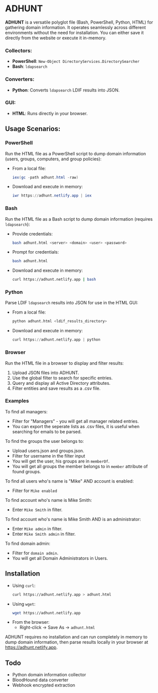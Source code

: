 # ADHUNT

**ADHUNT** is a versatile polyglot file (Bash, PowerShell, Python, HTML) for gathering domain information. It operates seamlessly across different environments without the need for installation. You can either save it directly from the website or execute it in-memory.

### Collectors:

- **PowerShell**: `New-Object DirectoryServices.DirectorySearcher`
- **Bash**: `ldapsearch`

### Converters:

- **Python**: Converts `ldapsearch` LDIF results into JSON.

### GUI:

- **HTML**: Runs directly in your browser.

## Usage Scenarios:

### PowerShell
Run the HTML file as a PowerShell script to dump domain information (users, groups, computers, and group policies):
- From a local file:
  ```powershell
  iex(gc -path adhunt.html -raw)
  ```
- Download and execute in memory:
  ```powershell
  iwr https://adhunt.netlify.app | iex
  ```

### Bash
Run the HTML file as a Bash script to dump domain information (requires `ldapsearch`):
- Provide credentials:
  ```bash
  bash adhunt.html <server> <domain> <user> <password>
  ```
- Prompt for credentials:
  ```bash
  bash adhunt.html
  ```
- Download and execute in memory:
  ```bash
  curl https://adhunt.netlify.app | bash
  ```

### Python
Parse LDIF `ldapsearch` results into JSON for use in the HTML GUI:
- From a local file:
  ```python
  python adhunt.html <ldif_results_directory>
  ```
- Download and execute in memory:
  ```python
  curl https://adhunt.netlify.app | python
  ```

### Browser
Run the HTML file in a browser to display and filter results:
1. Upload JSON files into ADHUNT.
2. Use the global filter to search for specific entries.
3. Query and display all Active Directory attributes.
4. Filter entities and save results as a .csv file.

### Examples
To find all managers:
- Filter for "Managers" - you will get all manager related entries.
- You can export the seperate lists as .csv files, it is useful when searching for emails to be parsed.

To find the groups the user belongs to:
- Upload users.json and groups.json.
- Filter for username in the filter input
- You will get the user, his groups are in `memberOf`.
- You will get all groups the member belongs to in `member` attribute of found groups.

To find all users who's name is "Mike" AND account is enabled:
- Filter for `Mike enabled`

To find account who's name is Mike Smith:
- Enter `Mike Smith` in filter.

To find account who's name is Mike Smith AND is an administrator:
- Enter `Mike admin` in filter.
- Enter `Mike Smith admin` in filter.

To find domain admin:
- Filter for `domain admin`.
- You will get all Domain Administrators in Users.

## Installation

- Using `curl`:
  ```bash
  curl https://adhunt.netlify.app > adhunt.html
  ```
- Using `wget`:
  ```bash
  wget https://adhunt.netlify.app
  ```
- From the browser:
  - Right-click -> Save As -> `adhunt.html`

ADHUNT requires no installation and can run completely in memory to dump domain information, then parse results locally in your browser at https://adhunt.netlify.app.

## Todo

- Python domain information collector
- BloodHound data converter
- Webhook encrypted extraction
